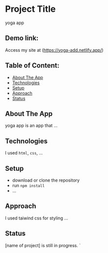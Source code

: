# Project Title
yoga app 

## Demo link:
Access my site at (https://yoga-add.netlify.app/)

## Table of Content:

- [About The App](#about-the-app)
- [Technologies](#technologies)
- [Setup](#setup)
- [Approach](#approach)
- [Status](#status)


## About The App
yoga app is an app that ...



## Technologies
I used `html`, `css`, ...

## Setup
- download or clone the repository
- run `npm install`
- ...

## Approach
I used taiwind css for styling ...

## Status
[name of project] is still in progress. `




